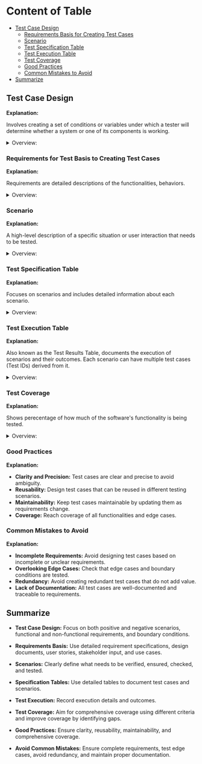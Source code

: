 <!-- markdownlint-disable MD033 -->
# Content of Table

- [Test Case Design](#test-case-design)
  - [Requirements Basis for Creating Test Cases](requirements-basis-for-creating-test-cases)
  - [Scenario](#scenario)
  - [Test Specification Table](#test-specification-table)
  - [Test Execution Table](#test-execution-table)
  - [Test Coverage](#test-coverage)
  - [Good Practices](#good-practices)
  - [Common Mistakes to Avoid](#common-mistakes-to-avoid)
- [Summarize](#summarize)

## Test Case Design

**Explanation:**

Involves creating a set of conditions or variables under which a tester will determine whether a system or one of its components is working.

<details>
    <summary>Overview:</summary>

- **Positive and Negative Test Cases:** Both expected (positive) and unexpected (negative) behaviors are tested.
- **Not Executed Test Cases:** Test cases that have been defined but not yet executed.
- **Functional and Non-Functional Test Cases:** Both functional requirements (what the system should do) and non-functional requirements (how the system should perform).
- **Boundary and Edge Cases:** Tests the boundaries and edges of input ranges.
- **Preconditions and Postconditions:** Specifies the conditions that must be met before and after the test is executed.
- **Test Case-Based Specification Table:** Focuses on individual test cases derived from scenarios, providing detailed descriptions of what needs to be tested.
- **Scenario-Based Test Specification Table:** Focuses on scenarios and includes detailed information about each scenario, along with the test cases and steps.
- **Create a Test Case (if necessary):** If the bug reveals a missing test case or an edge case that was not previously covered, create a new test case.

</details>

### Requirements for Test Basis to Creating Test Cases

**Explanation:**

Requirements are detailed descriptions of the functionalities, behaviors.

<details>
    <summary>Overview:</summary>

- **Sources of Requirements:**
  - **Requirement Specifications:**
    - Detailed documents that outline the system's functionalities.
    - Often created by business analysts or product owners.
  - **Design Documents:**
    - Design documents provide detailed descriptions of the system's architecture, components, interactions, and user interface (UI) design.
    - Help understanding how the system is built and how it should function.
  - **User Stories:**
    - Short descriptions of features from the perspective of the end user.
    - Commonly used in Agile methodologies when working in the team.
  - **Stakeholder Input:**
    - Feedback and requirements from stakeholders such as clients, users, and business analysts.
  - **Use Cases:**
    - Detailed scenarios that describe how users will interact with the system.
    - Use cases are typically documented in a **Use Case Document** or **Use Case Specification**.

</details>

### Scenario

**Explanation:**

A high-level description of a specific situation or user interaction that needs to be tested.

<details>
    <summary>Overview:</summary>

- **Verify that:**
  - Verify that a user can navigate to the registration page.
  - Verify that a user can log in with valid credentials.
  - Verify that the mobile app works on different screen sizes.
- **Ensure that:**
  - Ensure that a user receives a push notification when a new message is received.
  - Ensure that a user can add an item to the shopping cart.
- **Check that:**
  - Check that the system displays an error message for invalid login attempts.
  - Check that the user can update their profile information.
- **Test that:**
  - Test that the GPS navigation system calculates the correct route.
  - Test that the voice assistant sets a reminder correctly.

</details>

### Test Specification Table

**Explanation:**

Focuses on scenarios and includes detailed information about each scenario.

<details>
    <summary>Overview:</summary>

- **Test Case-Based Specification Table:**

    1. **Test Case ID:** A unique identifier for each test scenario.
    2. **Test Case Description:** A high-level description of the scenario being tested.
    3. **Preconditions:** Any conditions that must be met before the scenario can be executed.
    4. **Test Data:** Specific data to be used during the scenario.
    5. **Expected Results:** The expected outcome of the scenario.
    6. **Postconditions:** Any conditions that should be met after the scenario is executed.

- **Scenario-Based Test Specification Table**

    1. **Scenario ID:** A unique identifier for each test scenario.
    2. **Scenario Description:** A high-level description of the scenario being tested.
    3. **Preconditions:** Any conditions that must be met before the scenario can be executed.
    4. **Test Case ID:** A unique identifier for each test case derived from the scenario.
    5. **Test Case Description:** A detailed description of the test case.
    6. **Test Data:** Specific data to be used during the test case.
    7. **Expected Results:** The expected outcome of the test case.
    8. **Postconditions:** Any conditions that should be met after the test case is executed.

- *Test Steps(Optional):* Because they may not be needed for all test cases, especially those focusing on specific inputs or conditions. They are more useful for test cases that involve navigating through different pages or performing a sequence of actions. Preparing test steps is good practice for future end-to-end (E2E) testing.

</details>

### Test Execution Table

**Explanation:**

Also known as the Test Results Table, documents the execution of scenarios and their outcomes. Each scenario can have multiple test cases (Test IDs) derived from it.

<details>
    <summary>Overview:</summary>

1. **Test ID/Scenario ID:** A unique identifier for each test case or scenario.
2. **Execution Date:** The date when the test case was executed.
3. **Actual Results:** The actual outcome of the test case.
4. **Pass/Fail Status:** Indicates whether the test case passed or failed.
5. **Comments/Defects:** Any additional comments or details about defects found during testing.

- *Scenario ID(Optional):* A unique identifier for each test scenario. Useful when test cases are derived from high-level scenario. When using specific functional and non-functional testing techniques, scenarios may not be explicitly defined.

- *Tester Name (Optional):* The name of the person who executed the test case. This is useful for manual testing but may not be necessary for automated tests.

</details>

### Test Coverage

**Explanation:**

Shows perecentage of how much of the software's functionality is being tested.

<details>
    <summary>Overview:</summary>

1. **Coverage Criteria:** Different criteria can be used to measure test coverage:
    - **Code Coverage:**  By developers, the extent to which the source code of a program is executed when a particular test suite runs.
    - **Requirements coverage:** By testers and QA teams which the specified requirements (both functional and non-functional) calculate percentage of test case how widely the system have been tested.
    - **Functional coverage:** By testers and QA teams based specified functionality of a software system calculate overall percetage what has been tested.
2. **Measuring Coverage:** Tools and techniques for measuring test coverage, such as code coverage tools that measure the percentage of code executed by the tests.
    - **Based what we Calculate:**
        - Identify Criteria wich one gonna be test (code, requirements, functional).
        - Map test cases and choose those criteria test case wich will be gonna check coverage.
        - Execute test cases and record results it's (pass/fail).
        - Calculate the percentage of requirements that have been tested.
    - **Pass/Fail Status:** The coverage percentage includes all tested requirements, regardless of whether the test cases passed or failed.
    - **Coverage calcualtion formula:** `coverage = (tested_requirements / total_requirements) * 100`.
    - **Achieving 100% coverage:** For all requirements or functionalities is an ideal goal, it is not practical or possible due to various constraints such as time, resources, and the complexity of the software.
    - **Coverage reflect:** To which the requirement has been fully tested. If any test case for a requirement is not executed, it means that the requirement has not been completely tested.
3. **Improving Coverage:** Strategies for improving test coverage, such as adding more test cases to cover untested areas and using different test design techniques to identify gaps.

</details>

### Good Practices

**Explanation:**

- **Clarity and Precision:** Test cases are clear and precise to avoid ambiguity.
- **Reusability:** Design test cases that can be reused in different testing scenarios.
- **Maintainability:** Keep test cases maintainable by updating them as requirements change.
- **Coverage:** Reach coverage of all functionalities and edge cases.

### Common Mistakes to Avoid

**Explanation:**

- **Incomplete Requirements:** Avoid designing test cases based on incomplete or unclear requirements.
- **Overlooking Edge Cases:** Check that edge cases and boundary conditions are tested.
- **Redundancy:** Avoid creating redundant test cases that do not add value.
- **Lack of Documentation:**  All test cases are well-documented and traceable to requirements.

## Summarize

- **Test Case Design:** Focus on both positive and negative scenarios, functional and non-functional requirements, and boundary conditions.

- **Requirements Basis:** Use detailed requirement specifications, design documents, user stories, stakeholder input, and use cases.

- **Scenarios:** Clearly define what needs to be verified, ensured, checked, and tested.

- **Specification Tables:** Use detailed tables to document test cases and scenarios.

- **Test Execution:** Record execution details and outcomes.

- **Test Coverage:** Aim for comprehensive coverage using different criteria and improve coverage by identifying gaps.

- **Good Practices:** Ensure clarity, reusability, maintainability, and comprehensive coverage.

- **Avoid Common Mistakes:** Ensure complete requirements, test edge cases, avoid redundancy, and maintain proper documentation.
